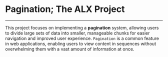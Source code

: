 # Pagination; The ALX Project
------------
This project focuses on implementing a __pagination__ system, 
allowing users to divide large sets of data into smaller, 
manageable chunks for easier navigation 
and improved user experience. 
`Pagination` is a common feature in web applications, 
enabling users to view content in sequences without 
overwhelming them with a vast amount of information at once.
